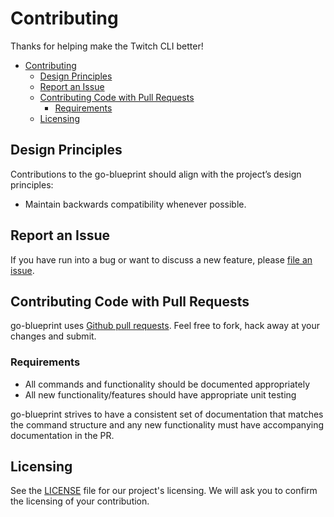 # Contributing

Thanks for helping make the Twitch CLI better! 
- [Contributing](#contributing)
  - [Design Principles](#design-principles)
  - [Report an Issue](#report-an-issue)
  - [Contributing Code with Pull Requests](#contributing-code-with-pull-requests)
    - [Requirements](#requirements)
  - [Licensing](#licensing)

## Design Principles

Contributions to the go-blueprint should align with the project’s design principles:

 * Maintain backwards compatibility whenever possible.

## Report an Issue

If you have run into a bug or want to discuss a new feature, please [file an issue](https://github.com/Melkeydev/go-blueprint/issues).

## Contributing Code with Pull Requests

go-blueprint uses [Github pull requests](https://github.com/Melkeydev/go-blueprint/pulls). Feel free to fork, hack away at your changes and submit.

### Requirements

 *  All commands and functionality should be documented appropriately
 *  All new functionality/features should have appropriate unit testing 

go-blueprint strives to have a consistent set of documentation that matches the command structure and any new functionality must have accompanying documentation in the PR.

## Licensing

See the [LICENSE](https://github.com/melkeydev/go-blueprint/blob/main/LICENSE) file for our project's licensing. We will ask you to confirm the licensing of your contribution.
